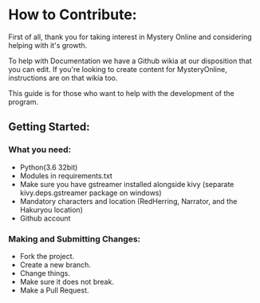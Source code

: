 # How to Contribute:
First of all, thank you for taking interest in Mystery Online and considering helping with it's growth.

To help with Documentation we have a Github wikia at our disposition that you can edit.
If you're looking to create content for MysteryOnline, instructions are on that wikia too.

This guide is for those who want to help with the development of the program.


## Getting Started:
### What you need:
* Python(3.6 32bit)
* Modules in requirements.txt
* Make sure you have gstreamer installed alongside kivy (separate kivy.deps.gstreamer package on windows)
* Mandatory characters and location (RedHerring, Narrator, and the Hakuryou location)
* Github account

### Making and Submitting Changes:
* Fork the project.
* Create a new branch.
* Change things.
* Make sure it does not break.
* Make a Pull Request.
